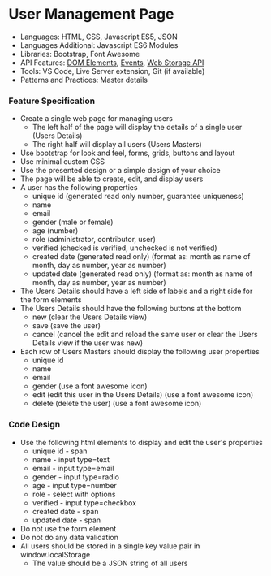
# User Management Page

* Languages: HTML, CSS, Javascript ES5, JSON
* Languages Additional: Javascript ES6 Modules
* Libraries: Bootstrap, Font Awesome
* API Features: [DOM Elements](http://brickhousecodecamp.org/docs/Javascript/developer.mozilla.org/en-US/docs/Web/API/Document_Object_Model.html), [Events](http://brickhousecodecamp.org/docs/JavaScript/developer.mozilla.org/en-US/docs/Web/Events.html), [Web Storage API](http://brickhousecodecamp.org/docs/javascript/developer.mozilla.org/en-US/docs/Web/API/Web_Storage_API.html)
* Tools: VS Code, Live Server extension, Git (if available)
* Patterns and Practices: Master details

### Feature Specification

* Create a single web page for managing users
	* The left half of the page will display the details of a single user (Users Details)
	* The right half will display all users (Users Masters)
* Use bootstrap for look and feel, forms, grids, buttons and layout
* Use minimal custom CSS
* Use the presented design or a simple design of your choice
* The page will be able to create, edit, and display users
* A user has the following properties
	* unique id (generated read only number, guarantee uniqueness)
	* name
	* email
	* gender (male or female)
	* age (number)
	* role (administrator, contributor, user)
	* verified (checked is verified, unchecked is not verified)
	* created date (generated read only) (format as: month as name of month, day as number, year as number)
	* updated date (generated read only) (format as: month as name of month, day as number, year as number)
* The Users Details should have a left side of labels and a right side for the form elements
* The Users Details should have the following buttons at the bottom
	* new (clear the Users Details view)
	* save (save the user)
	* cancel (cancel the edit and reload the same user or clear the Users Details view if the user was new)
* Each row of Users Masters should display the following user properties
	* unique id
	* name
	* email
	* gender (use a font awesome icon)
	* edit (edit this user in the Users Details) (use a font awesome icon)
	* delete (delete the user) (use a font awesome icon)

### Code Design

* Use the following html elements to display and edit the user's properties
	* unique id - span
	* name - input type=text
	* email - input type=email
	* gender - input type=radio
	* age - input type=number
	* role - select with options
	* verified - input type=checkbox
	* created date - span
	* updated date - span
* Do not use the form element
* Do not do any data validation
* All users should be stored in a single key value pair in window.localStorage
	* The value should be a JSON string of all users
